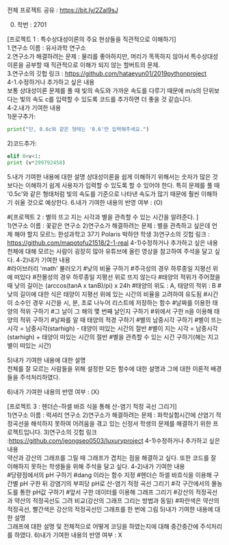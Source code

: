 전체 프로젝트 공유 : https://bit.ly/2ZaI9sJ

0. 학번 : 2701

[프로젝트 1 : 특수상대성이론의 주요 현상들을 직관적으로 이해하기]  
1.연구소 이름 : 유사과학 연구소  
2.연구소가 해결하려는 문제 : 물리를 좋아하지만, 머리가 똑똑하지 않아서 특수상대성이론을 공부할 때 직관적으로 이해가 되지 않는 할버트의 문제.  
3.연구소의 깃헙 링크 : https://github.com/hataeyun01/2019pythonproject  
4-1.수정하거나 추가하고 싶은 내용  
보통 상대성이론 문제를 풀 때 빛의 속도와 가까운 속도를 다루기 때문에 m/s의 단위보다는 빛의 속도 c를 입력할 수 있도록 코드를 추가하면 더 좋을 것 같습니다.  
4-2.내가 기여한 내용  
1)문구추가: 
```python
print("단, 0.6c와 같은 형태는 '0.6'만 입력해주세요.")
```
2)코드추가: 
```python
elif 0<v<1:
print (v*299792458)
```
5.내가 기여한 내용에 대한 설명
상대성이론을 쉽게 이해하기 위해서는 숫자가 많은 것보다는 이해하기 쉽게 사용자가 입력할 수 있도록 할 수 있어야 한다. 특히 문제를 풀 때 '0.5c'와 같은 형태처럼 빛의 속도를 기준으로 나타낸 속도가 많기 때문에 훨씬 이해하기 쉬울 것으로 예상한다.
6.내가 기여한 내용의 반영 여부 : (O)  
  
  
#[프로젝트 2 : 별의 뜨고 지는 시각과 별을 관측할 수 있는 시간을 알려준다. ]  
1)연구소 이름 : 꽃같은 연구소
2)연구소가 해결하려는 문제 : 별을 관측하고 싶은데 언제 해야 할지 모르느 한성과학고 37기 Polaris 박하얀 학생
3)연구소의 깃헙 링크 : https://github.com/mapotofu21518/2-1-real
4-1)수정하거나 추가하고 싶은 내용  
천체에 대해 모르는 사람이 굉장히 많아 유튜브에 올린 영상을 참고하여 주석을 달고 싶다.
4-2)내가 기여한 내용  
#라이브러리 'math' 불러오기
#낮의 비율 구하기
#주극성의 경우 하루종일 지평선 위에 떠있다
#전몰성의 경우 하루종일 지평선 위로 뜨지 않는다
#태양의 적위가 주어졌을 때 낮의 길이는 (arccos(tanA x tanB)/pi) x 24h
#태양의 위도 : A, 태양의 적위 : B
#낮의 길이에 대한 식은 태양이 지평선 위에 있는 시간의 비율을 고려하여 유도됨
#시간이 소수인 경우 시간을 시, 분, 초로 나누어 리스트에 저장하는 함수
#날짜를 이용한 태양의 적위 구하기
#그 날이 그 해의 몇 번째 날인지 구하기
#위에서 구한 n을 이용해 태양의 적위 구하기 
#날짜를 알 때 태양의 적경 구하기
#별의 남중시각 구하기
#별이 뜨는 시각 = 남중시각(starhigh) - 태양이 떠있는 시간의 절반
#별이 지는 시각 = 남중시각(starhigh) + 태양이 떠있는 시간의 절반
#별을 관측할 수 있는 시간 구하기(해는 지고 별이 떠있는 시간)

5)내가 기여한 내용에 대한 설명  
천체를 잘 모르는 사람들을 위해 설정한 모든 함수에 대한 설명과 그에 대한 이론적 배경들을 주석처리하였다.

6)내가 기여한 내용의 반영 여부 : (X)  

[프로젝트 3 : 헨더슨-하셀 바흐 식을 통해 산-염기 적정 곡선 그리기]  
1)연구소 이름 : 럭셔리 연구소
2)연구소가 해결하려는 문제 : 화학실험시간에 산염기 적정곡선을 해석하지 못하여 어려움을 겪고 있는 신정서 학생의 문제를 해결하기 위한 프로젝트입니다.
3)연구소의 깃헙 링크 :https://github.com/jeongseo0503/luxuryproject
4-1)수정하거나 추가하고 싶은 내용  
약산과 강산의 그래프를 그릴 때 그래프가 겹치는 점을 해결하고 싶다. 또한 코드를 잘 이해하지 못하는 학생들을 위해 주석을 달고 싶다.
4-2)내가 기여한 내용  
#당량점에서의 pH 구하기
#dang 이라는 함수 지정
#헨더슨 하셀 바흐식을 이용해 구간별 pH 구한 뒤 강염기의 부피당 pH로 산-염기 적정 곡선 그리기
#각 구간에서의 몰농도를 통한 pH값 구하기
#앞서 구한 데이터를 이용해 그래프 그리기
#강산의 적정곡선과 약산의 적정곡선도 그려 비교(강산의 그래프 그리는 방법과 동일)
#파란색은 약산의 적정곡선, 빨간색은 강산의 적정곡선인 그래프를 한 번에 그림
5)내가 기여한 내용에 대한 설명  
그래프에 대한 설명 및 전체적으로 어떻게 코딩을 하였는지에 대해 중간중간에 주석처리를 하였다.
6)내가 기여한 내용의 반영 여부 : X 
